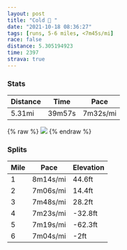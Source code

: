 ```yaml
---
layout: post
title: "Cold 🥶 "
date: "2021-10-18 08:36:27"
tags: [runs, 5-6 miles, <7m45s/mi]
race: false
distance: 5.305194923
time: 2397
strava: true
---
```


### Stats

| Distance | Time | Pace |
|----------|------|------|
|5.31mi|39m57s|7m32s/mi|

{% raw %}
<img src='https://maps.googleapis.com/maps/api/staticmap?maptype=roadmap&path=enc:_dwwFzisbM`AsCf@o@Be@GIo@e@MMBo@b@k@Re@@y@CCc@AODBACACOQSUKFFDADQCAn@kCAKKMAq@Ca@IUASEEMFYV_AkAD]BEOMOWk@c@GC?GOUBKEM?Mo@mA[eA]o@k@SI?YQe@OYYy@W_@Qo@eAc@[e@UA_@WWaAQQ?YKEOMIWAWQ[[IQCSEEq@[_AWw@B{A]MQkA}@Q[WSYOCYO[AGUESO]o@i@i@YGQ?MEOWOIOOQ]UIi@c@IO_@WOW@GY_@_@MYQa@_@QKo@EKIkAi@QCc@c@]W]Ka@UgA}@q@Yc@ISI}@m@{AKAo@K_@Qe@AQFQ_AkAOg@i@iAE[Fs@Pm@l@a@t@_@^YHQDkAPg@Jo@R[\Ub@c@HQ?Sh@sADs@?cAG_@_@k@[]aAm@iAg@aAk@_BiAmAcA]]i@w@Si@Km@Ac@@m@ReAbAkC@o@KeASm@Wi@_@c@KK{@a@_A[w@k@m@s@Qg@G[g@eAe@}@cAy@s@[a@W}@SWCa@Cc@JML{@p@_@Bk@?]GcBmAi@i@Y_@Yk@c@mAYq@QU]Y_@Ie@Ao@XEAyAs@k@KSKaAQs@Wa@Q]Ym@WcAm@y@y@gA_BkAeAo@c@_Bo@sAu@a@WqAkAIMWg@]{BSi@Co@L_BHc@ASDUB}@Ak@Og@SUgBeA_BiAWWsAu@iA}@_Ag@sCqBw@a@qAcAk@]e@S_BmA}@e@k@Uc@Eg@Hw@A]Fw@K}A[e@GUHSLuArAe@B]?s@Q_A_@}@g@m@a@gA_A]]KQo@u@eAaASk@[g@a@]a@Uu@?aARs@?gAU{BYm@Og@[a@m@S_@g@{AOm@[a@IEc@Bg@PEDITMd@AXHh@x@hBPh@Jp@IbAIXURi@Da@CSKaAeASYkBcBeCeAeAKy@D_@[I_@Te@X{AV{@Tg@CmANoA@m@f@mCLa@PW`@Kb@aBFKb@_BAgADs@E[GGOGa@a@?Gt@cDVm@?OHs@Lc@Tc@DWRq@Fm@Tu@Ho@AW@GXa@Ho@Rm@V[b@[\i@Rq@Vk@b@e@Fy@r@uBFm@Ha@^eA\c@HOP_ATs@&key=AIzaSyC1MId7bFpkLXNAaYhBSTb8jLyiSqzbDtM&size=800x800&markers=color:yellow|label:S|40.756,-73.99598&markers=color:green|label:F|40.79442999999998,-73.94157999999987'>
{% endraw %}

### Splits

| Mile | Pace | Elevation |
|------|------|-----------|
|1|8m14s/mi|44.6ft|
|2|7m06s/mi|14.4ft|
|3|7m48s/mi|28.2ft|
|4|7m23s/mi|-32.8ft|
|5|7m19s/mi|-62.3ft|
|6|7m04s/mi|-2ft|
